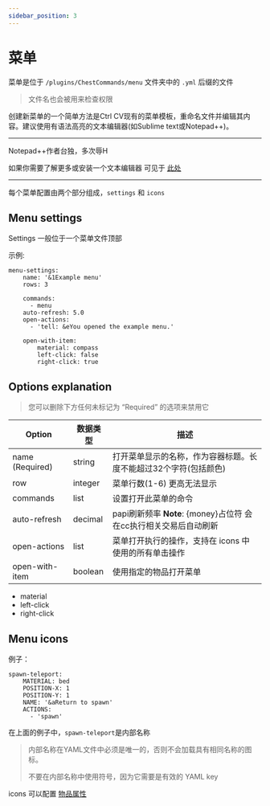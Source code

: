 ```yaml
---
sidebar_position: 3
---
```


# 菜单

菜单是位于 `/plugins/ChestCommands/menu` 文件夹中的 `.yml` 后缀的文件

> 文件名也会被用来检查权限

创建新菜单的一个简单方法是Ctrl CV现有的菜单模板，重命名文件并编辑其内容。建议使用有语法高亮的文本编辑器(如Sublime text或Notepad++)。

---

Notepad++作者台独，多次辱H

如果你需要了解更多或安装一个文本编辑器 可见于 [此处](https://postyizhan.github.io/Dumb_Service_Guide/%E5%87%86%E5%A4%87%E5%B7%A5%E4%BD%9C/%E6%96%87%E6%9C%AC%E7%BC%96%E8%BE%91%E5%99%A8)

---

每个菜单配置由两个部分组成，`settings` 和 `icons`

## Menu settings

Settings 一般位于一个菜单文件顶部

示例:
```
menu-settings:
    name: '&1Example menu'
    rows: 3

    commands:
      - menu
    auto-refresh: 5.0
    open-actions:
      - 'tell: &eYou opened the example menu.'

    open-with-item:
        material: compass
        left-click: false
        right-click: true
```

## Options explanation

> 您可以删除下方任何未标记为 “Required” 的选项来禁用它


| Option | 数据类型 | 描述 |
| ----------- | ----------- | ----------- |
| name (Required) | string | 打开菜单显示的名称，作为容器标题。长度不能超过32个字符(包括颜色) |
| row | integer | 菜单行数(1-6) 更高无法显示 |
| commands | list | 设置打开此菜单的命令 |
| auto-refresh | decimal | papi刷新频率 **Note**: {money}占位符 会在cc执行相关交易后自动刷新 |
| open-actions | list | 菜单打开执行的操作，支持在 icons 中使用的所有单击操作 |
| open-with-item | boolean | 使用指定的物品打开菜单
- material
- left-click
- right-click

## Menu icons
例子：
```
spawn-teleport:
    MATERIAL: bed
    POSITION-X: 1
    POSITION-Y: 1
    NAME: '&aReturn to spawn'
    ACTIONS:
      - 'spawn'
```
在上面的例子中，`spawn-teleport`是内部名称

> 内部名称在YAML文件中必须是唯一的，否则不会加载具有相同名称的图标。
>
> 不要在内部名称中使用符号，因为它需要是有效的 YAML key

icons 可以配置 [物品属性](/docs/BASICS/物品属性.md)